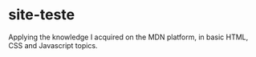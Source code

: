 # site-teste
  Applying the knowledge I acquired on the MDN platform, in basic HTML, CSS and Javascript topics.
